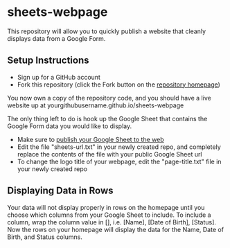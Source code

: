 # sheets-webpage

This repository will allow you to quickly publish a website that cleanly displays data from a Google Form.

## Setup Instructions
* Sign up for a GitHub account
* Fork this repository (click the Fork button on the [repository homepage](https://github.com/lastmj/sheets-webpage))

You now own a copy of the repository code, and you should have a live website up at yourgithubusername.github.io/sheets-webpage

The only thing left to do is hook up the Google Sheet that contains the Google Form data you would like to display.
* Make sure to [publish your Google Sheet to the web](https://support.google.com/docs/answer/37579?hl=en)
* Edit the file "sheets-url.txt" in your newly created repo, and completely replace the contents of the file with your public Google Sheet url
* To change the logo title of your webpage, edit the "page-title.txt" file in your newly created repo

## Displaying Data in Rows

Your data will not display properly in rows on the homepage until you choose which columns from your Google Sheet to include. To include a column, wrap the column value in [], i.e. [Name], [Date of Birth], [Status]. Now the rows on your homepage will display the data for the Name, Date of Birth, and Status columns.
